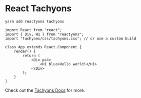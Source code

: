 # React Tachyons

```
yarn add reactyons tachyons
```

```
import React from "react";
import { Div, H1 } from "reactyons";
import "tachyons/css/tachyons.css"; // or use a custom build

class App extends React.Component {
    render() {
        return (
            <Div pa4>
                <H1 blue>Hello world!</H1>
            </Div>
        );
    }
}
```

Check out the [Tachyons Docs](http://tachyons.io/docs/) for more.

